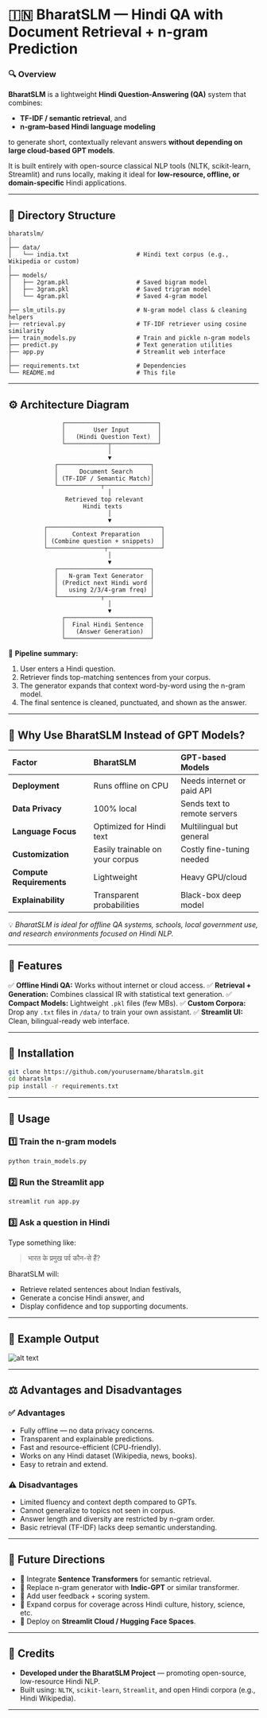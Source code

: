 # 🇮🇳 BharatSLM — Hindi QA with Document Retrieval + n-gram Prediction

### 🔍 Overview

**BharatSLM** is a lightweight **Hindi Question-Answering (QA)** system that combines:

* **TF-IDF / semantic retrieval**, and
* **n-gram–based Hindi language modeling**

to generate short, contextually relevant answers **without depending on large cloud-based GPT models**.

It is built entirely with open-source classical NLP tools (NLTK, scikit-learn, Streamlit) and runs locally, making it ideal for **low-resource, offline, or domain-specific** Hindi applications.

---

## 📁 Directory Structure

```
bharatslm/
│
├── data/
│   └── india.txt                   # Hindi text corpus (e.g., Wikipedia or custom)
│
├── models/
│   ├── 2gram.pkl                   # Saved bigram model
│   ├── 3gram.pkl                   # Saved trigram model
│   └── 4gram.pkl                   # Saved 4-gram model
│
├── slm_utils.py                    # N-gram model class & cleaning helpers
├── retrieval.py                    # TF-IDF retriever using cosine similarity
├── train_models.py                 # Train and pickle n-gram models
├── predict.py                      # Text generation utilities
├── app.py                          # Streamlit web interface
│
├── requirements.txt                # Dependencies
└── README.md                       # This file
```

---

## ⚙️ Architecture Diagram

```text
               ┌──────────────────────────┐
               │        User Input        │
               │   (Hindi Question Text)  │
               └────────────┬─────────────┘
                            │
                            ▼
             ┌──────────────────────────┐
             │      Document Search     │
             │ (TF-IDF / Semantic Match)│
             └────────────┬─────────────┘
                            │
                Retrieved top relevant
                     Hindi texts
                            │
                            ▼
          ┌────────────────────────────────┐
          │       Context Preparation      │
          │ (Combine question + snippets)  │
          └────────────────┬───────────────┘
                            │
                            ▼
             ┌──────────────────────────┐
             │   N-gram Text Generator  │
             │ (Predict next Hindi word │
             │   using 2/3/4-gram freq) │
             └────────────┬─────────────┘
                            │
                            ▼
               ┌────────────────────────┐
               │  Final Hindi Sentence  │
               │   (Answer Generation)  │
               └────────────────────────┘
```

🧩 **Pipeline summary:**

1. User enters a Hindi question.
2. Retriever finds top-matching sentences from your corpus.
3. The generator expands that context word-by-word using the n-gram model.
4. The final sentence is cleaned, punctuated, and shown as the answer.

---

## 🧠 Why Use BharatSLM Instead of GPT Models?

| Factor                   | BharatSLM                       | GPT-based Models             |
| :----------------------- | :------------------------------ | :--------------------------- |
| **Deployment**           | Runs offline on CPU             | Needs internet or paid API   |
| **Data Privacy**         | 100% local                      | Sends text to remote servers |
| **Language Focus**       | Optimized for Hindi text        | Multilingual but general     |
| **Customization**        | Easily trainable on your corpus | Costly fine-tuning needed    |
| **Compute Requirements** | Lightweight                     | Heavy GPU/cloud              |
| **Explainability**       | Transparent probabilities       | Black-box deep model         |

💡 *BharatSLM is ideal for offline QA systems, schools, local government use, and research environments focused on Hindi NLP.*

---

## 🚀 Features

✅ **Offline Hindi QA:** Works without internet or cloud access.
✅ **Retrieval + Generation:** Combines classical IR with statistical text generation.
✅ **Compact Models:** Lightweight `.pkl` files (few MBs).
✅ **Custom Corpora:** Drop any `.txt` files in `/data/` to train your own assistant.
✅ **Streamlit UI:** Clean, bilingual-ready web interface.

---

## 🧩 Installation

```bash
git clone https://github.com/yourusername/bharatslm.git
cd bharatslm
pip install -r requirements.txt
```

---

## 🧩 Usage

### 1️⃣ Train the n-gram models

```bash
python train_models.py
```

### 2️⃣ Run the Streamlit app

```bash
streamlit run app.py
```

### 3️⃣ Ask a question in Hindi

Type something like:

> भारत के प्रमुख पर्व कौन-से हैं?

BharatSLM will:

* Retrieve related sentences about Indian festivals,
* Generate a concise Hindi answer, and
* Display confidence and top supporting documents.

---

## 🧾 Example Output

![alt text](image.png)

---

## ⚖️ Advantages and Disadvantages

### ✅ Advantages

* Fully offline — no data privacy concerns.
* Transparent and explainable predictions.
* Fast and resource-efficient (CPU-friendly).
* Works on any Hindi dataset (Wikipedia, news, books).
* Easy to retrain and extend.

### ⚠️ Disadvantages

* Limited fluency and context depth compared to GPTs.
* Cannot generalize to topics not seen in corpus.
* Answer length and diversity are restricted by n-gram order.
* Basic retrieval (TF-IDF) lacks deep semantic understanding.

---

## 🧭 Future Directions

* 🔹 Integrate **Sentence Transformers** for semantic retrieval.
* 🔹 Replace n-gram generator with **Indic-GPT** or similar transformer.
* 🔹 Add user feedback + scoring system.
* 🔹 Expand corpus for coverage across Hindi culture, history, science, etc.
* 🔹 Deploy on **Streamlit Cloud / Hugging Face Spaces**.

---

## 👥 Credits

* **Developed under the BharatSLM Project** — promoting open-source, low-resource Hindi NLP.
* Built using: `NLTK`, `scikit-learn`, `Streamlit`, and open Hindi corpora (e.g., Hindi Wikipedia).

---

